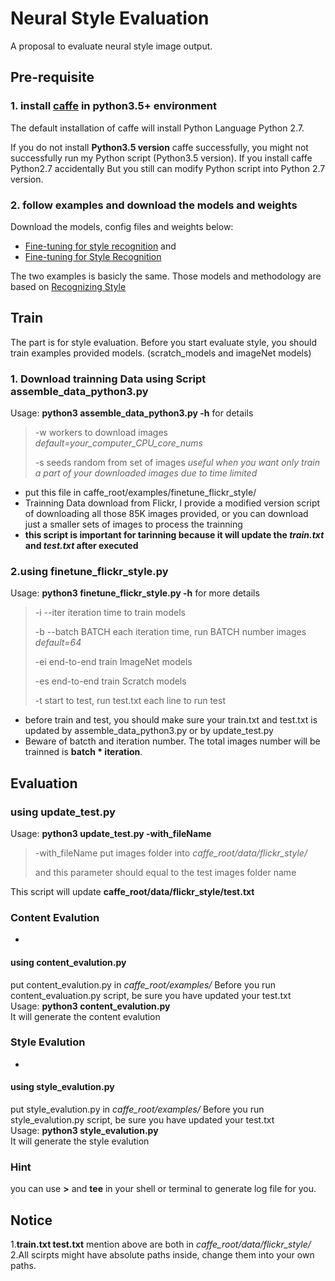 # Neural Style Evaluation
A proposal to evaluate neural style image output.
## Pre-requisite
### 1. install [caffe](http://caffe.berkeleyvision.org/) in python3.5+ environment

The default installation of caffe will install Python Language Python 2.7. </br>

If you do not install **Python3.5 version** caffe successfully, you might not successfully run my Python script (Python3.5 version). If you install caffe Python2.7 accidentally But you still can modify Python script into Python 2.7 version.

### 2. follow examples and download the models and weights

Download the models, config files and weights below:</br>

* [Fine-tuning for style recognition](http://caffe.berkeleyvision.org/gathered/examples/finetune_flickr_style.html) and
* [Fine-tuning for Style Recognition](http://nbviewer.jupyter.org/github/BVLC/caffe/blob/master/examples/02-fine-tuning.ipynb) 

The two examples is basicly the same. Those models and methodology are based on [Recognizing Style](http://sergeykarayev.com/files/1311.3715v3.pdf)




## Train
The part is for style evaluation. Before you start evaluate style, you should train examples provided models. (scratch_models and imageNet models)

### 1. Download trainning Data using Script assemble\_data_python3.py
Usage: **python3 assemble\_data_python3.py -h** for details </br>

> -w workers to download images *default=your\_computer\_CPU\_core\_nums*
> 
> -s seeds random from set of images *useful when you want only train a part of your downloaded images due to time limited*

* put this file in caffe\_root/examples/finetune\_flickr\_style/ 
* Trainning Data download from Flickr, I provide a modified version script of downloading all those 85K images provided, or you can download just a smaller sets of images to process the trainning
*  **this script is important for tarinning because it will update the *train.txt* and *test.txt* after executed**

### 2.using finetune\_flickr_style.py
Usage: **python3 finetune\_flickr_style.py -h** for more details
>-i --iter iteration time to train models
>
>-b --batch BATCH each iteration time, run BATCH number images *default=64*
>
>-ei end-to-end train ImageNet models
>
>-es end-to-end train Scratch models
>
>-t start to test, run test.txt each line to run test

* before train and test, you should make sure your train.txt and test.txt is updated by assemble\_data\_python3.py or by update\_test.py
* Beware of batcth and iteration number. The total images number will be trainned is **batch * iteration**.

## Evaluation
### using update_test.py
Usage: **python3 update_test.py -with\_fileName**

> -with_fileName put images folder into *caffe\_root/data/flickr\_style/*
> 
> and this parameter should equal to the test images folder name

This script will update **caffe\_root/data/flickr\_style/test.txt**

### Content Evalution
-
#### using content_evalution.py
put content_evalution.py in *caffe\_root/examples/*
Before you run content_evaluation.py script, be sure you have updated your test.txt </br>
Usage: **python3 content_evalution.py**</br>
It will generate the content evalution

### Style Evalution
-
#### using style_evalution.py

put style_evalution.py in *caffe\_root/examples/*
Before you run style_evalution.py script, be sure you have updated your test.txt </br>
Usage: **python3 style_evalution.py**</br>
It will generate the style evalution

### Hint
you can use **>** and **tee** in your shell or terminal to generate log file for you.


## Notice

1.**train.txt test.txt** mention above are both in *caffe\_root/data/flickr_style/*</br>
2.All scirpts might have absolute paths inside, change them into your own paths.